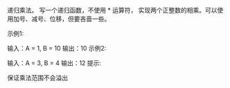 递归乘法。 写一个递归函数，不使用 * 运算符， 实现两个正整数的相乘。可以使用加号、减号、位移，但要吝啬一些。

示例1:

输入：A = 1, B = 10
输出：10
示例2:

输入：A = 3, B = 4
输出：12
提示:

保证乘法范围不会溢出

